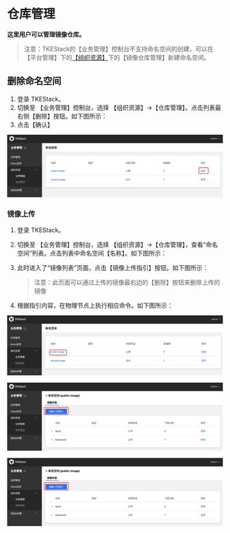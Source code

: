 # 仓库管理

**这里用户可以管理镜像仓库。**

> 注意：TKEStack的【业务管理】控制台不支持命名空间的创建，可以在【平台管理】下的[【组织资源】](../../platform-console/registry-mgmt.md)下的【镜像仓库管理】新建命名空间。

## 删除命名空间

1. 登录 TKEStack。
2. 切换至 【业务管理】控制台，选择 【组织资源】-&gt;【仓库管理】。点击列表最右侧【删除】按钮。如下图所示：
3. 点击【确认】

![](../../../.gitbook/assets/ming-ming-kong-jian-shan-chu-an-niu-1.png)

### 镜像上传

1. 登录 TKEStack。
2. 切换至 【业务管理】控制台，选择 【组织资源】-&gt;【仓库管理】，查看“命名空间”列表。点击列表中命名空间【名称】。如下图所示： 
3. 此时进入了“镜像列表”页面，点击【镜像上传指引】按钮。如下图所示：

   > 注意：此页面可以通过上传的镜像最右边的【删除】按钮来删除上传的镜像

4. 根据指引内容，在物理节点上执行相应命令。如下图所示：

![](../../../.gitbook/assets/ming-ming-kong-jian-ming-cheng-1.png)

![](../../../.gitbook/assets/jing-xiang-shang-chuan-zhi-yin-1%20%281%29.png)

![](../../../.gitbook/assets/jing-xiang-shang-chuan-zhi-yin-1.png)

